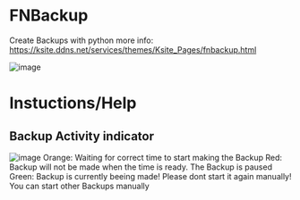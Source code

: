 # FNBackup
 Create Backups with python
 more info: https://ksite.ddns.net/services/themes/Ksite_Pages/fnbackup.html

![image](https://user-images.githubusercontent.com/68354546/120193068-4193a500-c21c-11eb-9d9e-9fc1a878047e.png)

# Instuctions/Help

## Backup Activity indicator
![image](https://user-images.githubusercontent.com/68354546/120196856-9f29f080-c220-11eb-8dbd-3e3447db57e7.png)
 Orange: Waiting for correct time to start making the Backup 
 Red: Backup will not be made when the time is ready. The Backup is paused 
 Green: Backup is currently beeing made! Please dont start it again manually! You can start other Backups manually 
